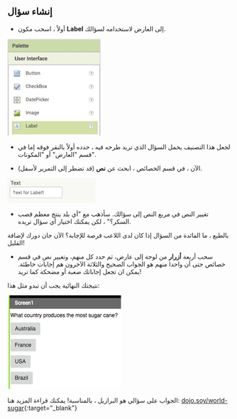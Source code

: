 ## إنشاء سؤال

+ أولاً ، اسحب مكون **Label** إلى العارض لاستخدامه لسؤالك.

![](images/Label.png)


+ لجعل هذا التصنيف يحمل السؤال الذي تريد طرحه فيه ، حدده أولاً بالنقر فوقه إما في قسم "العارض" أو "المكونات".

+ الآن ، في قسم الخصائص ، ابحث عن **نص** (قد تضطر إلى التمرير لأسفل).

![](images/Properties-text.png)

+ تغيير النص في مربع النص إلى سؤالك. سأذهب مع "أي بلد ينتج معظم قصب السكر؟" ، لكن يمكنك اختيار أي سؤال تريده.

بالطبع ، ما الفائدة من السؤال إذا كان لدى اللاعب فرصة للإجابة؟ الآن حان دورك لإضافة القليل!

+ سحب أربعة **أزرار** من لوحة إلى عارض، ثم حدد كل منهم، وتغيير نص في قسم خصائص حتى أن واحدا منهم هو الجواب الصحيح والثلاثة الآخرون هم إجابات خاطئة. يمكن ان تجعل إجاباتك صعبة أو مضحكة كما تريد!

نتيجتك النهائية يجب أن تبدو مثل هذا:

![](images/qn1.png)

الجواب على سؤالي هو البرازيل ، بالمناسبة! يمكنك قراءة المزيد هنا: [dojo.soy/world-sugar](http://dojo.soy/world-sugar){:target="_blank"}
